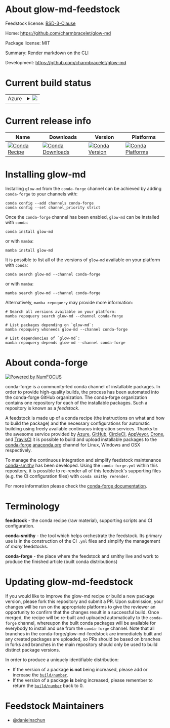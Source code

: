 About glow-md-feedstock
=======================

Feedstock license: [BSD-3-Clause](https://github.com/conda-forge/glow-md-feedstock/blob/main/LICENSE.txt)

Home: https://github.com/charmbracelet/glow-md

Package license: MIT

Summary: Render markdown on the CLI

Development: https://github.com/charmbracelet/glow-md

Current build status
====================


<table>
    
  <tr>
    <td>Azure</td>
    <td>
      <details>
        <summary>
          <a href="https://dev.azure.com/conda-forge/feedstock-builds/_build/latest?definitionId=23182&branchName=main">
            <img src="https://dev.azure.com/conda-forge/feedstock-builds/_apis/build/status/glow-md-feedstock?branchName=main">
          </a>
        </summary>
        <table>
          <thead><tr><th>Variant</th><th>Status</th></tr></thead>
          <tbody><tr>
              <td>linux_64</td>
              <td>
                <a href="https://dev.azure.com/conda-forge/feedstock-builds/_build/latest?definitionId=23182&branchName=main">
                  <img src="https://dev.azure.com/conda-forge/feedstock-builds/_apis/build/status/glow-md-feedstock?branchName=main&jobName=linux&configuration=linux%20linux_64_" alt="variant">
                </a>
              </td>
            </tr><tr>
              <td>osx_64</td>
              <td>
                <a href="https://dev.azure.com/conda-forge/feedstock-builds/_build/latest?definitionId=23182&branchName=main">
                  <img src="https://dev.azure.com/conda-forge/feedstock-builds/_apis/build/status/glow-md-feedstock?branchName=main&jobName=osx&configuration=osx%20osx_64_" alt="variant">
                </a>
              </td>
            </tr><tr>
              <td>win_64</td>
              <td>
                <a href="https://dev.azure.com/conda-forge/feedstock-builds/_build/latest?definitionId=23182&branchName=main">
                  <img src="https://dev.azure.com/conda-forge/feedstock-builds/_apis/build/status/glow-md-feedstock?branchName=main&jobName=win&configuration=win%20win_64_" alt="variant">
                </a>
              </td>
            </tr>
          </tbody>
        </table>
      </details>
    </td>
  </tr>
</table>

Current release info
====================

| Name | Downloads | Version | Platforms |
| --- | --- | --- | --- |
| [![Conda Recipe](https://img.shields.io/badge/recipe-glow--md-green.svg)](https://anaconda.org/conda-forge/glow-md) | [![Conda Downloads](https://img.shields.io/conda/dn/conda-forge/glow-md.svg)](https://anaconda.org/conda-forge/glow-md) | [![Conda Version](https://img.shields.io/conda/vn/conda-forge/glow-md.svg)](https://anaconda.org/conda-forge/glow-md) | [![Conda Platforms](https://img.shields.io/conda/pn/conda-forge/glow-md.svg)](https://anaconda.org/conda-forge/glow-md) |

Installing glow-md
==================

Installing `glow-md` from the `conda-forge` channel can be achieved by adding `conda-forge` to your channels with:

```
conda config --add channels conda-forge
conda config --set channel_priority strict
```

Once the `conda-forge` channel has been enabled, `glow-md` can be installed with `conda`:

```
conda install glow-md
```

or with `mamba`:

```
mamba install glow-md
```

It is possible to list all of the versions of `glow-md` available on your platform with `conda`:

```
conda search glow-md --channel conda-forge
```

or with `mamba`:

```
mamba search glow-md --channel conda-forge
```

Alternatively, `mamba repoquery` may provide more information:

```
# Search all versions available on your platform:
mamba repoquery search glow-md --channel conda-forge

# List packages depending on `glow-md`:
mamba repoquery whoneeds glow-md --channel conda-forge

# List dependencies of `glow-md`:
mamba repoquery depends glow-md --channel conda-forge
```


About conda-forge
=================

[![Powered by
NumFOCUS](https://img.shields.io/badge/powered%20by-NumFOCUS-orange.svg?style=flat&colorA=E1523D&colorB=007D8A)](https://numfocus.org)

conda-forge is a community-led conda channel of installable packages.
In order to provide high-quality builds, the process has been automated into the
conda-forge GitHub organization. The conda-forge organization contains one repository
for each of the installable packages. Such a repository is known as a *feedstock*.

A feedstock is made up of a conda recipe (the instructions on what and how to build
the package) and the necessary configurations for automatic building using freely
available continuous integration services. Thanks to the awesome service provided by
[Azure](https://azure.microsoft.com/en-us/services/devops/), [GitHub](https://github.com/),
[CircleCI](https://circleci.com/), [AppVeyor](https://www.appveyor.com/),
[Drone](https://cloud.drone.io/welcome), and [TravisCI](https://travis-ci.com/)
it is possible to build and upload installable packages to the
[conda-forge](https://anaconda.org/conda-forge) [anaconda.org](https://anaconda.org/)
channel for Linux, Windows and OSX respectively.

To manage the continuous integration and simplify feedstock maintenance
[conda-smithy](https://github.com/conda-forge/conda-smithy) has been developed.
Using the ``conda-forge.yml`` within this repository, it is possible to re-render all of
this feedstock's supporting files (e.g. the CI configuration files) with ``conda smithy rerender``.

For more information please check the [conda-forge documentation](https://conda-forge.org/docs/).

Terminology
===========

**feedstock** - the conda recipe (raw material), supporting scripts and CI configuration.

**conda-smithy** - the tool which helps orchestrate the feedstock.
                   Its primary use is in the construction of the CI ``.yml`` files
                   and simplify the management of *many* feedstocks.

**conda-forge** - the place where the feedstock and smithy live and work to
                  produce the finished article (built conda distributions)


Updating glow-md-feedstock
==========================

If you would like to improve the glow-md recipe or build a new
package version, please fork this repository and submit a PR. Upon submission,
your changes will be run on the appropriate platforms to give the reviewer an
opportunity to confirm that the changes result in a successful build. Once
merged, the recipe will be re-built and uploaded automatically to the
`conda-forge` channel, whereupon the built conda packages will be available for
everybody to install and use from the `conda-forge` channel.
Note that all branches in the conda-forge/glow-md-feedstock are
immediately built and any created packages are uploaded, so PRs should be based
on branches in forks and branches in the main repository should only be used to
build distinct package versions.

In order to produce a uniquely identifiable distribution:
 * If the version of a package **is not** being increased, please add or increase
   the [``build/number``](https://docs.conda.io/projects/conda-build/en/latest/resources/define-metadata.html#build-number-and-string).
 * If the version of a package **is** being increased, please remember to return
   the [``build/number``](https://docs.conda.io/projects/conda-build/en/latest/resources/define-metadata.html#build-number-and-string)
   back to 0.

Feedstock Maintainers
=====================

* [@danielnachun](https://github.com/danielnachun/)

